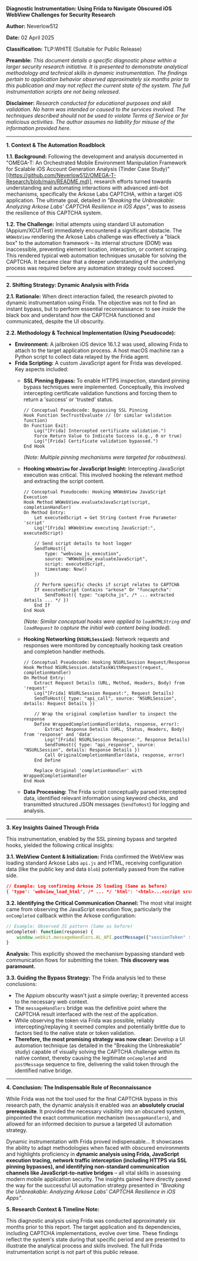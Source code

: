 
**Diagnostic Instrumentation: Using Frida to Navigate Obscured iOS WebView Challenges for Security Research**

**Author:** Neverlow512

**Date:** 02 April 2025

**Classification:** TLP:WHITE (Suitable for Public Release)

**Preamble:** *This document details a specific diagnostic phase within a larger security research initiative. It is presented to demonstrate analytical methodology and technical skills in dynamic instrumentation. The findings pertain to application behavior observed approximately six months prior to this publication and may not reflect the current state of the system. The full instrumentation scripts are not being released.*

**Disclaimer:** *Research conducted for educational purposes and skill validation. No harm was intended or caused to the services involved. The techniques described should not be used to violate Terms of Service or for malicious activities. The author assumes no liability for misuse of the information provided here.*

---

**1. Context & The Automation Roadblock**

**1.1. Background:** Following the development and analysis documented in "OMEGA-T: An Orchestrated Mobile Environment Manipulation Framework for Scalable iOS Account Generation Analysis (Tinder Case Study)"[(https://github.com/Neverlow512/OMEGA-T-Research/blob/main/README.md)], research efforts turned towards understanding and automating interactions with advanced anti-bot mechanisms, specifically the Arkose Labs CAPTCHA, within a target iOS application. The ultimate goal, detailed in *"Breaking the Unbreakable: Analyzing Arkose Labs' CAPTCHA Resilience in iOS Apps"*, was to assess the resilience of this CAPTCHA system.

**1.2. The Challenge:** Initial attempts using standard UI automation (Appium/XCUITest) immediately encountered a significant obstacle. The `WKWebView` rendering the Arkose Labs challenge was effectively a "black box" to the automation framework – its internal structure (DOM) was inaccessible, preventing element location, interaction, or content scraping. This rendered typical web automation techniques unusable for solving the CAPTCHA. It became clear that a deeper understanding of the underlying process was required before any automation strategy could succeed.

---

**2. Shifting Strategy: Dynamic Analysis with Frida**

**2.1. Rationale:** When direct interaction failed, the research pivoted to dynamic instrumentation using Frida. The objective was not to find an instant bypass, but to perform essential reconnaissance: to see *inside* the black box and understand *how* the CAPTCHA functioned and communicated, despite the UI obscurity.

**2.2. Methodology & Technical Implementation (Using Pseudocode):**
*   **Environment:** A jailbroken iOS device 16.1.2 was used, allowing Frida to attach to the target application process. A host macOS machine ran a Python script to collect data relayed by the Frida agent.
*   **Frida Scripting:** A custom JavaScript agent for Frida was developed. Key aspects included:
    *   **SSL Pinning Bypass:** To enable HTTPS inspection, standard pinning bypass techniques were implemented. Conceptually, this involved intercepting certificate validation functions and forcing them to return a 'success' or 'trusted' status.
        ```pseudocode
        // Conceptual Pseudocode: Bypassing SSL Pinning
        Hook Function SecTrustEvaluate // (Or similar validation function)
        On Function Exit:
            Log("[Frida] Intercepted certificate validation.")
            Force Return Value to Indicate Success (e.g., 0 or true)
            Log("[Frida] Certificate validation bypassed.")
        End Hook
        ```
        *(Note: Multiple pinning mechanisms were targeted for robustness).*

    *   **Hooking `WKWebView` for JavaScript Insight:** Intercepting JavaScript execution was critical. This involved hooking the relevant method and extracting the script content.
        ```pseudocode
        // Conceptual Pseudocode: Hooking WKWebView JavaScript Execution
        Hook Method WKWebView.evaluateJavaScript(script, completionHandler)
        On Method Entry:
            Let executedScript = Get String Content From Parameter 'script'
            Log("[Frida] WKWebView executing JavaScript:", executedScript)
            
            // Send script details to host logger
            SendToHost({ 
                type: "webview_js_execution", 
                source: "WKWebView_evaluateJavaScript",
                script: executedScript, 
                timestamp: Now() 
            })
            
            // Perform specific checks if script relates to CAPTCHA
            If executedScript Contains "arkose" Or "funcaptcha":
                SendToHost({ type: "captcha_js", /* ... extracted details ... */ })
            End If
        End Hook
        ```
        *(Note: Similar conceptual hooks were applied to `loadHTMLString` and `loadRequest` to capture the initial web content being loaded).*

    *   **Hooking Networking (`NSURLSession`):** Network requests and responses were monitored by conceptually hooking task creation and completion handler methods.
        ```pseudocode
        // Conceptual Pseudocode: Hooking NSURLSession Request/Response
        Hook Method NSURLSession.dataTaskWithRequest(request, completionHandler)
        On Method Entry:
            Extract Request Details (URL, Method, Headers, Body) from 'request'
            Log("[Frida] NSURLSession Request:", Request Details)
            SendToHost({ type: "api_call", source: "NSURLSession", details: Request Details })

            // Wrap the original completion handler to inspect the response
            Define WrappedCompletionHandler(data, response, error):
                Extract Response Details (URL, Status, Headers, Body) from 'response' and 'data'
                Log("[Frida] NSURLSession Response:", Response Details)
                SendToHost({ type: "api_response", source: "NSURLSession", details: Response Details })
                Call OriginalCompletionHandler(data, response, error)
            End Define

            Replace Original 'completionHandler' with WrappedCompletionHandler
        End Hook
        ```

    *   **Data Processing:** The Frida script conceptually parsed intercepted data, identified relevant information using keyword checks, and transmitted structured JSON messages (`SendToHost`) for logging and analysis.

---

**3. Key Insights Gained Through Frida**

This instrumentation, enabled by the SSL pinning bypass and targeted hooks, yielded the following critical insights:

**3.1. WebView Content & Initialization:** Frida confirmed the WebView was loading standard Arkose Labs `api.js` and HTML, receiving configuration data (like the public key and data `blob`) potentially passed from the native side.

```json
// Example: Log confirming Arkose JS loading (Same as before)
{ 'type': 'webview_load_html', /* ... */ 'html': '<html>...<script src="https://[arkose_domain]/v2/[PUBLIC_KEY]/api.js">...</script>...</html>' /* ... */ }
```

**3.2. Identifying the Critical Communication Channel:** The most vital insight came from observing the JavaScript execution flow, particularly the `onCompleted` callback within the Arkose configuration:

```javascript
// Example: Observed JS pattern (Same as before)
onCompleted: function(response) {
    window.webkit.messageHandlers.AL_API.postMessage({"sessionToken" : response.token}); 
}
```
**Analysis:** This explicitly showed the mechanism bypassing standard web communication flows for submitting the token. **This discovery was paramount.**

**3.3. Guiding the Bypass Strategy:** The Frida analysis led to these conclusions:
*   The Appium obscurity wasn't just a simple overlay; it prevented access to the necessary web context.
*   The `messageHandlers` bridge was the definitive point where the CAPTCHA result interfaced with the rest of the application.
*   While observing the token via Frida was possible, reliably intercepting/replaying it seemed complex and potentially brittle due to factors tied to the native state or token validation.
*   **Therefore, the most promising strategy was now clear:** Develop a UI automation technique (as detailed in the "Breaking the Unbreakable" study) capable of visually solving the CAPTCHA challenge within its native context, thereby causing the legitimate `onCompleted` and `postMessage` sequence to fire, delivering the valid token through the identified native bridge.

---

**4. Conclusion: The Indispensable Role of Reconnaissance**

While Frida was not the tool used for the final CAPTCHA bypass in this research path, the dynamic analysis it enabled was an **absolutely crucial prerequisite**. It provided the necessary visibility into an obscured system, pinpointed the exact communication mechanism (`messageHandlers`), and allowed for an informed decision to pursue a targeted UI automation strategy.

Dynamic instrumentation with Frida proved indispensable... It showcases the ability to adapt methodologies when faced with obscured environments and highlights proficiency in **dynamic analysis using Frida, JavaScript execution tracing, network traffic interception (including HTTPS via SSL pinning bypasses), and identifying non-standard communication channels like JavaScript-to-native bridges** – all vital skills in assessing modern mobile application security. The insights gained here directly paved the way for the successful UI automation strategy presented in *"Breaking the Unbreakable: Analyzing Arkose Labs' CAPTCHA Resilience in iOS Apps"*.

**5. Research Context & Timeline Note:**

This diagnostic analysis using Frida was conducted approximately six months prior to this report. The target application and its dependencies, including CAPTCHA implementations, evolve over time. These findings reflect the system's state during that specific period and are presented to illustrate the analytical process and skills involved. The full Frida instrumentation script is not part of this public release.
